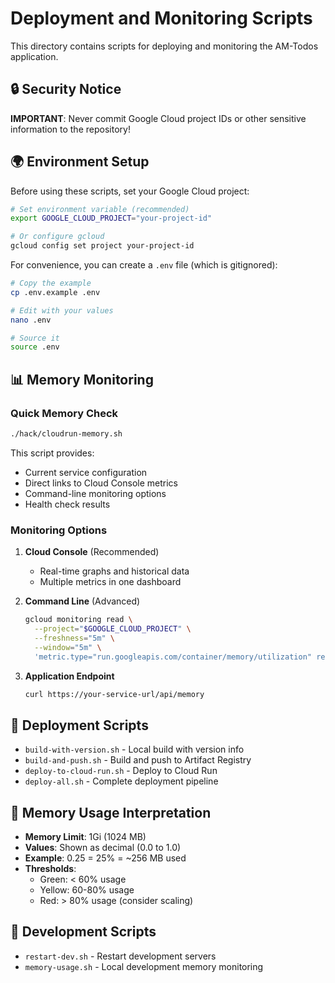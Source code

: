 # Deployment and Monitoring Scripts

This directory contains scripts for deploying and monitoring the AM-Todos application.

## 🔒 Security Notice

**IMPORTANT**: Never commit Google Cloud project IDs or other sensitive information to the repository!

## 🌍 Environment Setup

Before using these scripts, set your Google Cloud project:

```bash
# Set environment variable (recommended)
export GOOGLE_CLOUD_PROJECT="your-project-id"

# Or configure gcloud
gcloud config set project your-project-id
```

For convenience, you can create a `.env` file (which is gitignored):

```bash
# Copy the example
cp .env.example .env

# Edit with your values
nano .env

# Source it
source .env
```

## 📊 Memory Monitoring

### Quick Memory Check
```bash
./hack/cloudrun-memory.sh
```

This script provides:
- Current service configuration
- Direct links to Cloud Console metrics
- Command-line monitoring options
- Health check results

### Monitoring Options

1. **Cloud Console** (Recommended)
   - Real-time graphs and historical data
   - Multiple metrics in one dashboard

2. **Command Line** (Advanced)
   ```bash
   gcloud monitoring read \
     --project="$GOOGLE_CLOUD_PROJECT" \
     --freshness="5m" \
     --window="5m" \
     'metric.type="run.googleapis.com/container/memory/utilization" resource.type="cloud_run_revision" resource.label."service_name"="am-todos"'
   ```

3. **Application Endpoint**
   ```bash
   curl https://your-service-url/api/memory
   ```

## 🚀 Deployment Scripts

- `build-with-version.sh` - Local build with version info
- `build-and-push.sh` - Build and push to Artifact Registry
- `deploy-to-cloud-run.sh` - Deploy to Cloud Run
- `deploy-all.sh` - Complete deployment pipeline

## 💾 Memory Usage Interpretation

- **Memory Limit**: 1Gi (1024 MB)
- **Values**: Shown as decimal (0.0 to 1.0)
- **Example**: 0.25 = 25% = ~256 MB used
- **Thresholds**:
  - Green: < 60% usage
  - Yellow: 60-80% usage  
  - Red: > 80% usage (consider scaling)

## 🔧 Development Scripts

- `restart-dev.sh` - Restart development servers
- `memory-usage.sh` - Local development memory monitoring